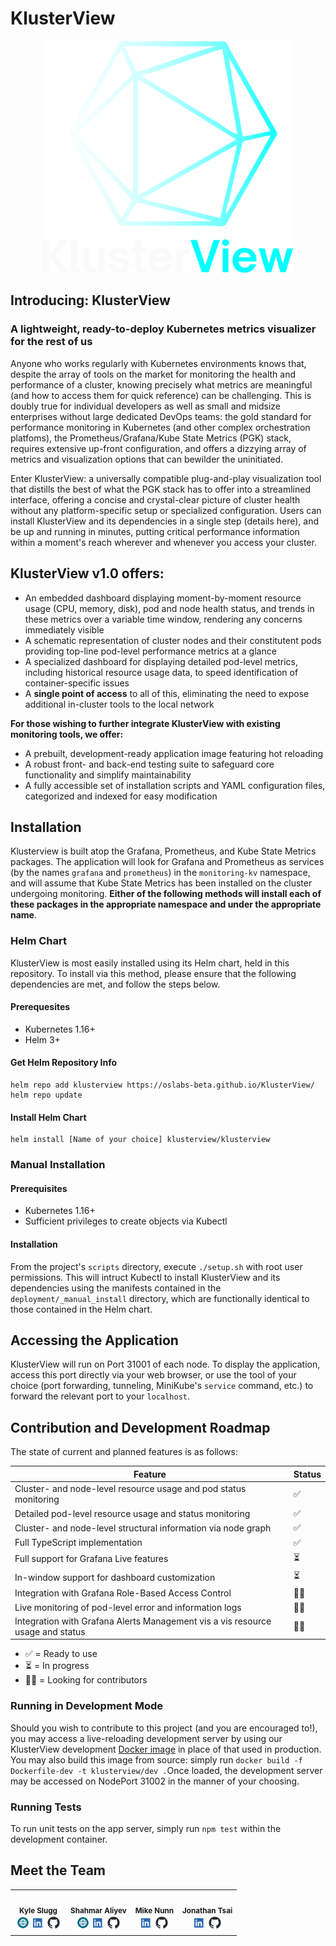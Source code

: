 # KlusterView

  <p align="center">
  <img src="./assets/Klusterview.png" style="width:400px"/>
  </p>

## Introducing: KlusterView

### A lightweight, ready-to-deploy Kubernetes metrics visualizer for the rest of us

Anyone who works regularly with Kubernetes environments knows that, despite the array of tools on the market for monitoring the health and performance of a cluster, knowing precisely what metrics are meaningful (and how to access them for quick reference) can be challenging. This is doubly true for individual developers as well as small and midsize enterprises without large dedicated DevOps teams: the gold standard for performance monitoring in Kubernetes (and other complex orchestration platfoms), the Prometheus/Grafana/Kube State Metrics (PGK) stack, requires extensive up-front configuration, and offers a dizzying array of metrics and visualization options that can bewilder the uninitiated.

Enter KlusterView: a universally compatible plug-and-play visualization tool that distills the best of what the PGK stack has to offer into a streamlined interface, offering a concise and crystal-clear picture of cluster health without any platform-specific setup or specialized configuration. Users can install KlusterView and its dependencies in a single step (details here), and be up and running in minutes, putting critical performance information within a moment's reach wherever and whenever you access your cluster.

## KlusterView v1.0 offers:

- An embedded dashboard displaying moment-by-moment resource usage (CPU, memory, disk), pod and node health status, and trends in these metrics over a variable time window, rendering any concerns immediately visible
- A schematic representation of cluster nodes and their constitutent pods providing top-line pod-level performance metrics at a glance
- A specialized dashboard for displaying detailed pod-level metrics, including historical resource usage data, to speed identification of container-specific issues
- A **single point of access** to all of this, eliminating the need to expose additional in-cluster tools to the local network

**For those wishing to further integrate KlusterView with existing monitoring tools, we offer:**

- A prebuilt, development-ready application image featuring hot reloading
- A robust front- and back-end testing suite to safeguard core functionality and simplify maintainability
- A fully accessible set of installation scripts and YAML configuration files, categorized and indexed for easy modification

## Installation

Klusterview is built atop the Grafana, Prometheus, and Kube State Metrics packages. The application will look for Grafana and Prometheus as services (by the names `grafana` and `prometheus`) in the `monitoring-kv` namespace, and will assume that Kube State Metrics has been installed on the cluster undergoing monitoring. **Either of the following methods will install each of these packages in the appropriate namespace and under the appropriate name**.

### Helm Chart

KlusterView is most easily installed using its Helm chart, held in this repository. To install via this method, please ensure that the following dependencies are met, and follow the steps below.

#### Prerequesites

- Kubernetes 1.16+
- Helm 3+

#### Get Helm Repository Info

```shell
helm repo add klusterview https://oslabs-beta.github.io/KlusterView/
helm repo update
```

#### Install Helm Chart

```shell
helm install [Name of your choice] klusterview/klusterview
```

### Manual Installation

#### Prerequisites

- Kubernetes 1.16+
- Sufficient privileges to create objects via Kubectl

#### Installation

From the project's `scripts` directory, execute `./setup.sh` with root user permissions. This will intruct Kubectl to install KlusterView and its dependencies using the manifests contained in the `deployment/_manual_install` directory, which are functionally identical to those contained in the Helm chart.

## Accessing the Application

KlusterView will run on Port 31001 of each node. To display the application, access this port directly via your web browser, or use the tool of your choice (port forwarding, tunneling, MiniKube's `service` command, etc.) to forward the relevant port to your `localhost`.

## Contribution and Development Roadmap

The state of current and planned features is as follows:

| Feature                                                                        | Status |
| ------------------------------------------------------------------------------ | ------ |
| Cluster- and node-level resource usage and pod status monitoring               | ✅     |
| Detailed pod-level resource usage and status monitoring                        | ✅     |
| Cluster- and node-level structural information via node graph                  | ✅     |
| Full TypeScript implementation                                                 | ✅     |
| Full support for Grafana Live features                                         | ⏳     |
| In-window support for dashboard customization                                  | ⏳     |
| Integration with Grafana Role-Based Access Control                             | 🙏🏻     |
| Live monitoring of pod-level error and information logs                        | 🙏🏻     |
| Integration with Grafana Alerts Management vis a vis resource usage and status | 🙏🏻     |

- ✅ = Ready to use
- ⏳ = In progress
- 🙏🏻 = Looking for contributors

### Running in Development Mode

Should you wish to contribute to this project (and you are encouraged to!), you may access a live-reloading development server by using our KlusterView development [Docker image](https://hub.docker.com/repository/docker/kyleslugg/klusterview-dev/) in place of that used in production. You may also build this image from source: simply run `docker build -f Dockerfile-dev -t klusterview/dev .`Once loaded, the development server may be accessed on NodePort 31002 in the manner of your choosing.

### Running Tests

To run unit tests on the app server, simply run `npm test` within the development container.

## Meet the Team

  <table>
  <tr>
    <td align="center" >
      <img src="https://avatars.githubusercontent.com/u/35903887?v=4" width="140px;" alt=""/>
      <br />
      <sub><b>Kyle Slugg</b></sub>
      <br />
      <div style="display:flex; align-items:center; justify-content:center;">
        <a href="http://www.kyleslugg.co"><img src='./assets/world-wide-web.png' style="width:20px; margin:3px;"/></a>
        <a href="https://www.linkedin.com/in/kyle-slugg/"><img src='./assets/LI-In-Bug.png' style="width:17px; margin: 3px;"/></a>
        <a href="https://github.com/kyleslugg"><img src="./assets/github-mark.png" style="width:20px; margin:3px;"/></a>
      </div>
    </td>
    <td align="center">
      <img src="https://avatars.githubusercontent.com/u/64520371?v=4" width="140px;" alt=""/>
      <br />
      <sub><b>Shahmar Aliyev</b></sub>
      <br />
        <div style="display:flex; align-items:center; justify-content:center;">
          <a href="https://shahmaraliyev.com/"><img src='./assets/world-wide-web.png' style="width:20px; margin:3px;"/></a>
              <a href="https://www.linkedin.com/in/shahmaraliyev/"><img src='./assets/LI-In-Bug.png' style="width:17px; margin: 3px;"/></a>
              <a href="https://github.com/ShahmarAliyev"><img src="./assets/github-mark.png" style="width:20px; margin:3px;"/></a>
        </div>
    </td>
    <td align="center">
      <img src="https://ca.slack-edge.com/T04JVBZN59D-U04N4DT2TGX-ebe1b9eea21e-512" width="140px;" alt=""/>
      <br />
      <sub><b>Mike Nunn</b></sub>
      <br />
      <div style="display:flex; align-items:center; justify-content:center;">
        <a href="https://www.linkedin.com/in/mikenunn22/"><img src='./assets/LI-In-Bug.png' style="width:17px; margin: 3px;"/></a>
        <a href="https://github.com/24juice22"><img src="./assets/github-mark.png" style="width:20px; margin:3px;"/></a>
      </div>
    </td>
     <td align="center">
      <img src="https://ca.slack-edge.com/T04JVBZN59D-U04NGNEEK0D-fb381f0bc236-512" width="140px;" alt=""/>
      <br />
      <sub><b>Jonathan Tsai</b></sub>
      <br />
      <div style="display:flex; align-items:center; justify-content:center;">
        <a href="https://www.linkedin.com/in/jonathan-tsai95/"><img src='./assets/LI-In-Bug.png' style="width:17px; margin: 3px;"/></a>
        <a href="https://github.com/jonathantsai1995"><img src="./assets/github-mark.png" style="width:20px; margin:3px;"/></a>
      </div>
    </td>
